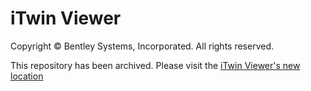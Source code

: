 # iTwin Viewer

Copyright © Bentley Systems, Incorporated. All rights reserved.

This repository has been archived. Please visit the [iTwin Viewer's new location](https://github.com/iTwin/viewer)
